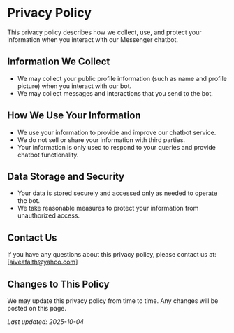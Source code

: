 # Privacy Policy

This privacy policy describes how we collect, use, and protect your information when you interact with our Messenger chatbot.

## Information We Collect
- We may collect your public profile information (such as name and profile picture) when you interact with our bot.
- We may collect messages and interactions that you send to the bot.

## How We Use Your Information
- We use your information to provide and improve our chatbot service.
- We do not sell or share your information with third parties.
- Your information is only used to respond to your queries and provide chatbot functionality.

## Data Storage and Security
- Your data is stored securely and accessed only as needed to operate the bot.
- We take reasonable measures to protect your information from unauthorized access.

## Contact Us
If you have any questions about this privacy policy, please contact us at: [aiveafaith@yahoo.com]

## Changes to This Policy
We may update this privacy policy from time to time. Any changes will be posted on this page.

_Last updated: 2025-10-04_
